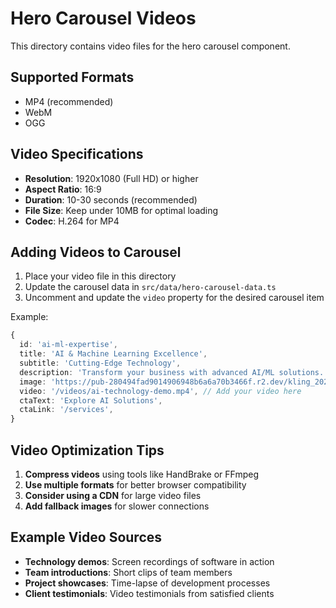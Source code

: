 # Hero Carousel Videos

This directory contains video files for the hero carousel component.

## Supported Formats

- MP4 (recommended)
- WebM
- OGG

## Video Specifications

- **Resolution**: 1920x1080 (Full HD) or higher
- **Aspect Ratio**: 16:9
- **Duration**: 10-30 seconds (recommended)
- **File Size**: Keep under 10MB for optimal loading
- **Codec**: H.264 for MP4

## Adding Videos to Carousel

1. Place your video file in this directory
2. Update the carousel data in `src/data/hero-carousel-data.ts`
3. Uncomment and update the `video` property for the desired carousel item

Example:

```typescript
{
  id: 'ai-ml-expertise',
  title: 'AI & Machine Learning Excellence',
  subtitle: 'Cutting-Edge Technology',
  description: 'Transform your business with advanced AI/ML solutions...',
  image: 'https://pub-280494fad9014906948b6a6a70b3466f.r2.dev/kling_20251012_1.png',
  video: '/videos/ai-technology-demo.mp4', // Add your video here
  ctaText: 'Explore AI Solutions',
  ctaLink: '/services',
}
```

## Video Optimization Tips

1. **Compress videos** using tools like HandBrake or FFmpeg
2. **Use multiple formats** for better browser compatibility
3. **Consider using a CDN** for large video files
4. **Add fallback images** for slower connections

## Example Video Sources

- **Technology demos**: Screen recordings of software in action
- **Team introductions**: Short clips of team members
- **Project showcases**: Time-lapse of development processes
- **Client testimonials**: Video testimonials from satisfied clients
